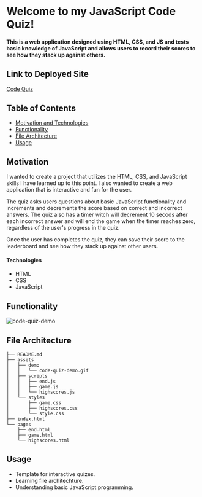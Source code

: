 # Welcome to my JavaScript Code Quiz!

#### This is a web application designed using HTML, CSS, and JS and tests basic knowledge of JavaScript and allows users to record their scores to see how they stack up against others.

## Link to Deployed Site

[Code Quiz](https://www.google.com)

## Table of Contents
  * [Motivation and Technologies](#motivation)
  * [Functionality](#functionality)
  * [File Architecture](#file-architecture)
  * [Usage](#usage)

## Motivation

I wanted to create a project that utilizes the HTML, CSS, and JavaScript skills I have learned up to this point. I also wanted to create a web application that is interactive and fun for the user.

The quiz asks users questions about basic JavaScript functionality and increments and decrements the score based on correct and incorrect answers. The quiz also has a timer witch will decrement 10 secods after each incorrect answer and will end the game when the timer reaches zero, regardless of the user's progress in the quiz.

Once the user has completes the quiz, they can save their score to the leaderboard and see how they stack up against other users.

#### Technologies
* HTML
* CSS 
* JavaScript

## Functionality
![code-quiz-demo](https://user-images.githubusercontent.com/82903201/124629031-06a21400-de4f-11eb-91a1-eef1252ee391.gif)


## File Architecture
```
├── README.md
├── assets
│   ├── demo
│   │   └── code-quiz-demo.gif
│   ├── scripts
│   │   ├── end.js
│   │   ├── game.js
│   │   └── highscores.js
│   └── styles
│       ├── game.css
│       ├── highscores.css
│       └── style.css
├── index.html
└── pages
    ├── end.html
    ├── game.html
    └── highscores.html
```

## Usage
* Template for interactive quizes.
* Learning file architechture. 
* Understanding basic JavaScript programming.